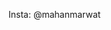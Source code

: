 Insta: @mahanmarwat

<!---
mahanmarwat/mahanmarwat is a ✨ special ✨ repository because its `README.md` (this file) appears on your GitHub profile.
You can click the Preview link to take a look at your changes.
--->
